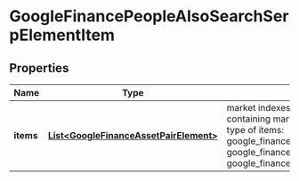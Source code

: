 

# GoogleFinancePeopleAlsoSearchSerpElementItem


## Properties

| Name | Type | Description | Notes |
|------------ | ------------- | ------------- | -------------|
|**items** | [**List&lt;GoogleFinanceAssetPairElement&gt;**](GoogleFinanceAssetPairElement.md) | market indexes data array of items containing market indexes data; possible type of items: google_finance_asset_pair_element, google_finance_market_instrument_element, google_finance_market_index_element |  [optional] |



